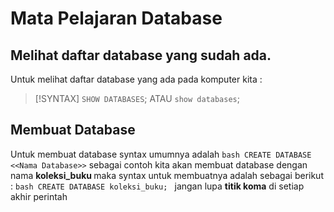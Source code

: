 # Mata Pelajaran Database
## Melihat daftar database yang sudah ada.
Untuk melihat daftar database yang ada pada komputer kita :
> [!SYNTAX]
> ```SHOW DATABASES```;
> ATAU
> ```show databases```;

## Membuat Database
Untuk membuat database syntax umumnya adalah ```bash CREATE DATABASE <<Nama Database>>``` sebagai contoh kita akan membuat database dengan nama <b> koleksi_buku </b> maka syntax untuk membuatnya adalah sebagai berikut :
```bash CREATE DATABASE koleksi_buku; ``` jangan lupa <b>titik koma</b> di setiap akhir perintah
